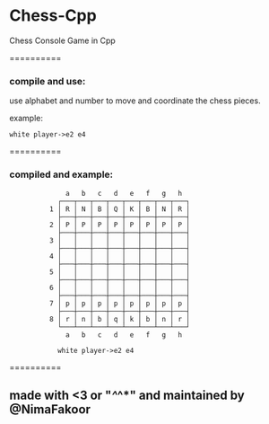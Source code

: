 # Chess-Cpp
Chess Console Game in Cpp

==========  

### compile and use: 


use alphabet and number to move and coordinate the chess pieces.

example: 
    
    white player->e2 e4 


==========  


###  compiled and example:


                  a   b   c   d   e   f   g   h
                ┌───┬───┬───┬───┬───┬───┬───┬───┐  
              1 │ R │ N │ B │ Q │ K │ B │ N │ R │   
                ├───┼───┼───┼───┼───┼───┼───┼───┤       
              2 │ P │ P │ P │ P │ P │ P │ P │ P │      
                ├───┼───┼───┼───┼───┼───┼───┼───┤        
              3 │   │   │   │   │   │   │   │   │   
                ├───┼───┼───┼───┼───┼───┼───┼───┤       
              4 │   │   │   │   │   │   │   │   │    
                ├───┼───┼───┼───┼───┼───┼───┼───┤   
              5 │   │   │   │   │   │   │   │   │   
                ├───┼───┼───┼───┼───┼───┼───┼───┤            
              6 │   │   │   │   │   │   │   │   │        
                ├───┼───┼───┼───┼───┼───┼───┼───┤     
              7 │ p │ p │ p │ p │ p │ p │ p │ p │       
                ├───┼───┼───┼───┼───┼───┼───┼───┤            
              8 │ r │ n │ b │ q │ k │ b │ n │ r │        
                └───┴───┴───┴───┴───┴───┴───┴───┘   
                  a   b   c   d   e   f   g   h                                                                                                                                     
                
                white player->e2 e4                                        






==========  




## made with <3 or "*^*^*" and maintained by @NimaFakoor
